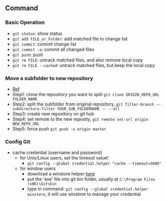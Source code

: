 Command
---

### Basic Operation
- `git status`: show status
- `git add FILE_or_Folder`: add matched file to change list
- `git commit`: commit change list
- `git commit -a`: commit all changed files
- `git push`: push
- `git rm FILE`: untrack matched files, and also remove local copy
- `git rm FILE --cached`: untrack matched files, but keep the local copy

### Move a subfolder to new repository
- [Ref](https://help.github.com/articles/splitting-a-subfolder-out-into-a-new-repository/)
- Step1: clone the repository you want to split `git clone ORIGIN_REPO_URL FOLDER_NAME`
- Step2: split the subfolder from original repository, `git filter-branch --subdirectory-filter YOUR_SUB_FOLDERNAME -- --all`
- Step3: create new repository on git hub
- Step4: set remote to the new reposity, `git remote set-url origin NEW_REPO_URL`
- Step5: force push `git push -u origin master`

### Config Git
- cache credential (username and password)
  - for Unix/Linux users, set the timeout value!
    - `git config --global credential.helper "cache --timeout=3600"`
  - for window users
    - download a winstore helper [here](http://blog.sdbarker.com/git-credential-caching-on-windows/)
    - put the 'exe' file into git bin folder, usually at `C:\Program Files (x86)\Git\bin`
    - type in command: `git config --global credential.helper winstore`, it will use winstore to manage your credential
    
